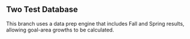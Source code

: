 ## Two Test Database
This branch uses a data prep engine that includes Fall and Spring results, allowing goal-area growths to be calculated. 
